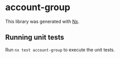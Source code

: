 # account-group

This library was generated with [Nx](https://nx.dev).

## Running unit tests

Run `nx test account-group` to execute the unit tests.
